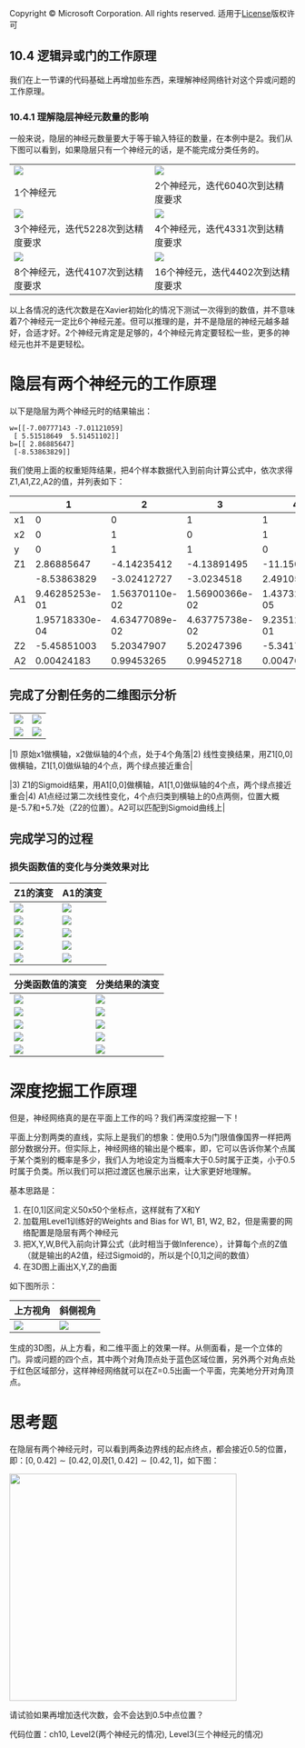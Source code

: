 Copyright © Microsoft Corporation. All rights reserved.
  适用于[License](https://github.com/Microsoft/ai-edu/blob/master/LICENSE.md)版权许可

## 10.4 逻辑异或门的工作原理

我们在上一节课的代码基础上再增加些东西，来理解神经网络针对这个异或问题的工作原理。

### 10.4.1 理解隐层神经元数量的影响

一般来说，隐层的神经元数量要大于等于输入特征的数量，在本例中是2。我们从下图可以看到，如果隐层只有一个神经元的话，是不能完成分类任务的。

|||
|---|---|
|<img src='../Images/10/xor_n1.png'/>|<img src='../Images/10/xor_n2.png'/>|
|1个神经元|2个神经元，迭代6040次到达精度要求|
|<img src='../Images/10/xor_n3.png'/>|<img src='../Images/10/xor_n4.png'/>|
|3个神经元，迭代5228次到达精度要求|4个神经元，迭代4331次到达精度要求|
|<img src='../Images/10/xor_n8.png'/>|<img src='../Images/10/xor_n16.png'/>|
|8个神经元，迭代4107次到达精度要求|16个神经元，迭代4402次到达精度要求|

以上各情况的迭代次数是在Xavier初始化的情况下测试一次得到的数值，并不意味着7个神经元一定比6个神经元差。但可以推理的是，并不是隐层的神经元越多越好，合适才好。2个神经元肯定是足够的，4个神经元肯定要轻松一些，更多的神经元也并不是更轻松。

# 隐层有两个神经元的工作原理

以下是隐层为两个神经元时的结果输出：

```
w=[[-7.00777143 -7.01121059]
 [ 5.51518649  5.51451102]]
b=[[ 2.86885647]
 [-8.53863829]]
```

我们使用上面的权重矩阵结果，把4个样本数据代入到前向计算公式中，依次求得Z1,A1,Z2,A2的值，并列表如下：

||1|2|3|4|
|---|---|---|---|---|
|x1|0|0|1|1|
|x2|0|1|0|1|
|y|0|1|1|0|
|Z1|2.86885647|-4.14235412|-4.13891495|-11.15012554|
||-8.53863829|-3.02412727|-3.0234518|2.49105922|
|A1|9.46285253e-01|1.56370110e-02|1.56900366e-02 |1.43732759e-05|
||1.95718330e-04|4.63477089e-02|4.63775738e-02|9.23512657e-01|
|Z2|-5.45851003|5.20347907|5.20247396|-5.3417112|
|A2|0.00424183|0.99453265|0.99452718|0.00476486|

## 完成了分割任务的二维图示分析

|||
|---|---|
|<img src='../Images/10/xor_source_data.png'/>|<img src='../Images/10/xor_z1.png'/>|
|<img src='../Images/10/xor_a1.png'/>|<img src='../Images/10/xor_a2z2.png'/>|

|1) 原始x1做横轴，x2做纵轴的4个点，处于4个角落|2) 线性变换结果，用Z1[0,0]做横轴，Z1[1,0]做纵轴的4个点，两个绿点接近重合|


|3) Z1的Sigmoid结果，用A1[0,0]做横轴，A1[1,0]做纵轴的4个点，两个绿点接近重合|4) A1点经过第二次线性变化，4个点归类到横轴上的0点两侧，位置大概是-5.7和+5.7处（Z2的位置）。A2可以匹配到Sigmoid曲线上|


## 完成学习的过程

### 损失函数值的变化与分类效果对比

|Z1的演变|A1的演变|
|---|---|
|<img src='../Images/10/xor_z1_500.png'/>|<img src='../Images/10/xor_a1_500.png'/>|
|<img src='../Images/10/xor_z1_1500.png'/>|<img src='../Images/10/xor_a1_1500.png'/>|
|<img src='../Images/10/xor_z1_2000.png'/>|<img src='../Images/10/xor_a1_2000.png'/>|
|<img src='../Images/10/xor_z1_2500.png'/>|<img src='../Images/10/xor_a1_2500.png'/>|
|<img src='../Images/10/xor_z1_6000.png'/>|<img src='../Images/10/xor_a1_6000.png'/>|

|分类函数值的演变|分类结果的演变|
|---|---|
|<img src='../Images/10/xor_logistic_500.png'/>|<img src='../Images/10/xor_result_500.png'/>|
|<img src='../Images/10/xor_logistic_1500.png'/>|<img src='../Images/10/xor_result_1500.png'/>|
|<img src='../Images/10/xor_logistic_2000.png'/>|<img src='../Images/10/xor_result_2000.png'/>|
|<img src='../Images/10/xor_logistic_2500.png'/>|<img src='../Images/10/xor_result_2500.png'/>|
|<img src='../Images/10/xor_logistic_6000.png'/>|<img src='../Images/10/xor_result_6000.png'/>|


# 深度挖掘工作原理

但是，神经网络真的是在平面上工作的吗？我们再深度挖掘一下！

平面上分割两类的直线，实际上是我们的想象：使用0.5为门限值像国界一样把两部分数据分开。但实际上，神经网络的输出是个概率，即，它可以告诉你某个点属于某个类别的概率是多少，我们人为地设定为当概率大于0.5时属于正类，小于0.5时属于负类。所以我们可以把过渡区也展示出来，让大家更好地理解。

基本思路是：

1. 在[0,1]区间定义50x50个坐标点，这样就有了X和Y
2. 加载用Level1训练好的Weights and Bias for W1, B1, W2, B2，但是需要的网络配置是隐层有两个神经元
3. 把X,Y,W,B代入前向计算公式（此时相当于做Inference），计算每个点的Z值（就是输出的A2值，经过Sigmoid的，所以是个[0,1]之间的数值）
4. 在3D图上画出X,Y,Z的曲面

如下图所示：

|上方视角|斜侧视角|
|---|---|
|<img src='../Images/10/binary_result_3D_1.png'/>|<img src='../Images/10/binary_result_3D_2.png'/>|

生成的3D图，从上方看，和二维平面上的效果一样。从侧面看，是一个立体的门。异或问题的四个点，其中两个对角顶点处于蓝色区域位置，另外两个对角点处于红色区域部分，这样神经网络就可以在Z=0.5出画一个平面，完美地分开对角顶点。

# 思考题

在隐层有两个神经元时，可以看到两条边界线的起点终点，都会接近0.5的位置，即：$[0,0.42]\sim[0.42,0]及[1,0.42]\sim[0.42,1]$，如下图：

<img src='../Images/10/binary_result_2.png' height="400" width="400"/>

请试验如果再增加迭代次数，会不会达到0.5中点位置？


代码位置：ch10, Level2(两个神经元的情况), Level3(三个神经元的情况)
